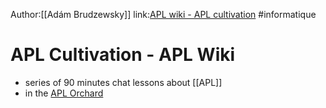 Author:[[Adám Brudzewsky]]
link:[APL wiki - APL cultivation](https://aplwiki.com/wiki/APL_Cultivation)
#informatique 
# APL Cultivation - APL Wiki
 - series of 90 minutes chat lessons about [[APL]] 
 - in the [APL Orchard](apl.chat.md)